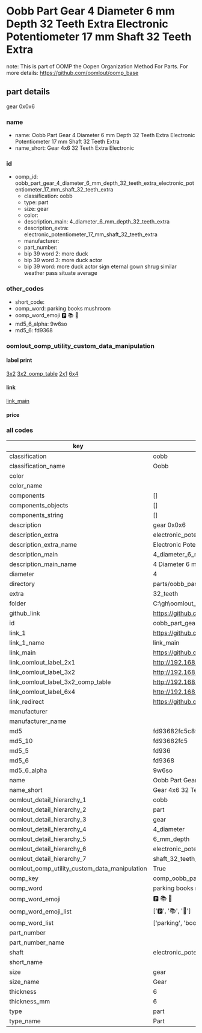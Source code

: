# Oobb Part Gear 4 Diameter 6 mm Depth 32 Teeth Extra Electronic Potentiometer 17 mm Shaft 32 Teeth Extra  

note: This is part of OOMP the Oopen Organization Method For Parts. For more details: https://github.com/oomlout/oomp_base

##  part details
  



gear 0x0x6



### name
* name: Oobb Part Gear 4 Diameter 6 mm Depth 32 Teeth Extra Electronic Potentiometer 17 mm Shaft 32 Teeth Extra
* name_short: Gear 4x6 32 Teeth Extra Electronic
### id
* oomp_id: oobb_part_gear_4_diameter_6_mm_depth_32_teeth_extra_electronic_potentiometer_17_mm_shaft_32_teeth_extra
  * classification: oobb
  * type: part
  * size: gear
  * color: 
  * description_main: 4_diameter_6_mm_depth_32_teeth_extra
  * description_extra: electronic_potentiometer_17_mm_shaft_32_teeth_extra
  * manufacturer: 
  * part_number: 
  * bip 39 word 2: more duck
  * bip 39 word 3: more duck actor
  * bip 39 word: more duck actor sign eternal gown shrug similar weather pass situate average

### other_codes
* short_code: 
* oomp_word: parking books mushroom
* oomp_word_emoji :parking: :books: :mushroom:
* md5_6_alpha: 9w6so
* md5_6: fd9368






### oomlout_oomp_utility_custom_data_manipulation
#### label print
[3x2](http://192.168.1.245:1112/?label=oomp%209w6so)
[3x2_oomp_table](http://192.168.1.108:1112/?label=oomp%209w6so)
[2x1](http://192.168.1.242:1112/?label=oomp%209w6so)
[6x4](http://192.168.1.55:1112/?label=oomp%209w6so)    

#### link

[link_main](https://github.com/oomlout/oomlout_oobb_version_4_generated_parts/tree/main/navigation_oomp/oobb/part/gear/4_diameter_6_mm_depth_32_teeth_extra/electronic_potentiometer_17_mm_shaft_32_teeth_extra/part)                              

#### price







### all codes 
| key | value |  
| --- | --- |  
| classification | oobb |  
| classification_name | Oobb |  
| color |  |  
| color_name |  |  
| components | [] |  
| components_objects | [] |  
| components_string | [] |  
| description | gear 0x0x6 |  
| description_extra | electronic_potentiometer_17_mm_shaft_32_teeth_extra |  
| description_extra_name | Electronic Potentiometer 17 mm Shaft 32 Teeth Extra |  
| description_main | 4_diameter_6_mm_depth_32_teeth_extra |  
| description_main_name | 4 Diameter 6 mm Depth 32 Teeth Extra |  
| diameter | 4 |  
| directory | parts/oobb_part_gear_4_diameter_6_mm_depth_32_teeth_extra_electronic_potentiometer_17_mm_shaft_32_teeth_extra |  
| extra | 32_teeth |  
| folder | C:\gh\oomlout_oobb_version_4_generated_parts\parts\oobb_part_gear_4_diameter_6_mm_depth_32_teeth_extra_electronic_potentiometer_17_mm_shaft_32_teeth_extra |  
| github_link | https://github.com/oomlout/oomlout_oomp_part_src/tree/main/parts/oobb_part_gear_4_diameter_6_mm_depth_32_teeth_extra_electronic_potentiometer_17_mm_shaft_32_teeth_extra |  
| id | oobb_part_gear_4_diameter_6_mm_depth_32_teeth_extra_electronic_potentiometer_17_mm_shaft_32_teeth_extra |  
| link_1 | https://github.com/oomlout/oomlout_oobb_version_4_generated_parts/tree/main/navigation_oomp/oobb/part/gear/4_diameter_6_mm_depth_32_teeth_extra/electronic_potentiometer_17_mm_shaft_32_teeth_extra/part |  
| link_1_name | link_main |  
| link_main | https://github.com/oomlout/oomlout_oobb_version_4_generated_parts/tree/main/navigation_oomp/oobb/part/gear/4_diameter_6_mm_depth_32_teeth_extra/electronic_potentiometer_17_mm_shaft_32_teeth_extra/part |  
| link_oomlout_label_2x1 | http://192.168.1.242:1112/?label=oomp%209w6so |  
| link_oomlout_label_3x2 | http://192.168.1.245:1112/?label=oomp%209w6so |  
| link_oomlout_label_3x2_oomp_table | http://192.168.1.108:1112/?label=oomp%209w6so |  
| link_oomlout_label_6x4 | http://192.168.1.55:1112/?label=oomp%209w6so |  
| link_redirect | https://github.com/oomlout/oomlout_oobb_version_4_generated_parts/tree/main/parts/oobb_gear_04_06_ex_32_teeth_sh_electronic_potentiometer_17_mm |  
| manufacturer |  |  
| manufacturer_name |  |  
| md5 | fd93682fc5c8f8e994a6cc840550f47e |  
| md5_10 | fd93682fc5 |  
| md5_5 | fd936 |  
| md5_6 | fd9368 |  
| md5_6_alpha | 9w6so |  
| name | Oobb Part Gear 4 Diameter 6 mm Depth 32 Teeth Extra Electronic Potentiometer 17 mm Shaft 32 Teeth Extra |  
| name_short | Gear 4x6 32 Teeth Extra Electronic |  
| oomlout_detail_hierarchy_1 | oobb |  
| oomlout_detail_hierarchy_2 | part |  
| oomlout_detail_hierarchy_3 | gear |  
| oomlout_detail_hierarchy_4 | 4_diameter |  
| oomlout_detail_hierarchy_5 | 6_mm_depth |  
| oomlout_detail_hierarchy_6 | electronic_potentiometer_17_mm |  
| oomlout_detail_hierarchy_7 | shaft_32_teeth_extra |  
| oomlout_oomp_utility_custom_data_manipulation | True |  
| oomp_key | oomp_oobb_part_gear_4_diameter_6_mm_depth_32_teeth_extra_electronic_potentiometer_17_mm_shaft_32_teeth_extra |  
| oomp_word | parking books mushroom |  
| oomp_word_emoji | :parking: :books: :mushroom: |  
| oomp_word_emoji_list | [':parking:', ':books:', ':mushroom:'] |  
| oomp_word_list | ['parking', 'books', 'mushroom'] |  
| part_number |  |  
| part_number_name |  |  
| shaft | electronic_potentiometer_17_mm |  
| short_name |  |  
| size | gear |  
| size_name | Gear |  
| thickness | 6 |  
| thickness_mm | 6 |  
| type | part |  
| type_name | Part |  

